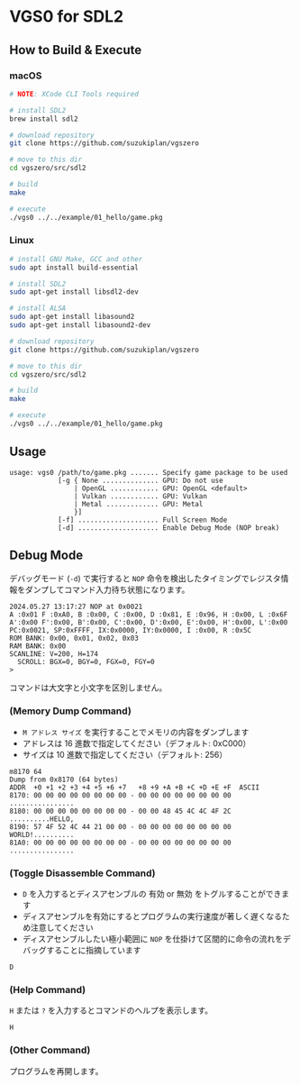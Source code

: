 # VGS0 for SDL2

## How to Build & Execute

### macOS

```bash
# NOTE: XCode CLI Tools required

# install SDL2
brew install sdl2

# download repository
git clone https://github.com/suzukiplan/vgszero

# move to this dir
cd vgszero/src/sdl2

# build
make

# execute
./vgs0 ../../example/01_hello/game.pkg
```

### Linux

```bash
# install GNU Make, GCC and other
sudo apt install build-essential

# install SDL2
sudo apt-get install libsdl2-dev

# install ALSA
sudo apt-get install libasound2
sudo apt-get install libasound2-dev

# download repository
git clone https://github.com/suzukiplan/vgszero

# move to this dir
cd vgszero/src/sdl2

# build
make

# execute
./vgs0 ../../example/01_hello/game.pkg
```

## Usage

```
usage: vgs0 /path/to/game.pkg ....... Specify game package to be used
            [-g { None .............. GPU: Do not use
                | OpenGL ............ GPU: OpenGL <default>
                | Vulkan ............ GPU: Vulkan
                | Metal ............. GPU: Metal
                }]
            [-f] .................... Full Screen Mode
            [-d] .................... Enable Debug Mode (NOP break)
```

## Debug Mode

デバッグモード (`-d`) で実行すると `NOP` 命令を検出したタイミングでレジスタ情報をダンプしてコマンド入力待ち状態になります。

```
2024.05.27 13:17:27 NOP at 0x0021
A :0x01 F :0xA0, B :0x00, C :0x00, D :0x81, E :0x96, H :0x00, L :0x6F
A':0x00 F':0x00, B':0x00, C':0x00, D':0x00, E':0x00, H':0x00, L':0x00
PC:0x0021, SP:0xFFFF, IX:0x0000, IY:0x0000, I :0x00, R :0x5C
ROM BANK: 0x00, 0x01, 0x02, 0x03
RAM BANK: 0x00
SCANLINE: V=200, H=174
  SCROLL: BGX=0, BGY=0, FGX=0, FGY=0
> 
```

コマンドは大文字と小文字を区別しません。

### (Memory Dump Command)

- `M アドレス サイズ` を実行することでメモリの内容をダンプします
- アドレスは 16 進数で指定してください（デフォルト: 0xC000）
- サイズは 10 進数で指定してください（デフォルト: 256）

```
m8170 64
Dump from 0x8170 (64 bytes)
ADDR  +0 +1 +2 +3 +4 +5 +6 +7   +8 +9 +A +B +C +D +E +F  ASCII
8170: 00 00 00 00 00 00 00 00 - 00 00 00 00 00 00 00 00  ................
8180: 00 00 00 00 00 00 00 00 - 00 00 48 45 4C 4C 4F 2C  ..........HELLO,
8190: 57 4F 52 4C 44 21 00 00 - 00 00 00 00 00 00 00 00  WORLD!..........
81A0: 00 00 00 00 00 00 00 00 - 00 00 00 00 00 00 00 00  ................
```

### (Toggle Disassemble Command)

- `D` を入力するとディスアセンブルの 有効 or 無効 をトグルすることができます
- ディスアセンブルを有効にするとプログラムの実行速度が著しく遅くなるため注意してください
- ディスアセンブルしたい極小範囲に `NOP` を仕掛けて区間的に命令の流れをデバッグすることに指摘しています

```
D
```

### (Help Command)

`H` または `?` を入力するとコマンドのヘルプを表示します。

```
H
```

### (Other Command)

プログラムを再開します。
